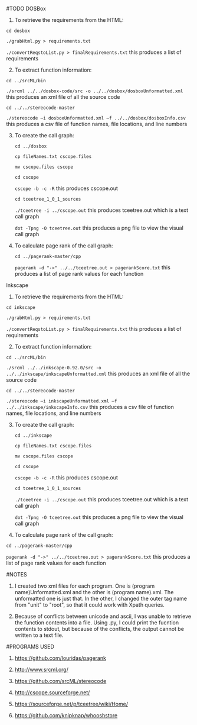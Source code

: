#TODO
DOSBox


1.	To retrieve the requirements from the HTML:


  `cd dosbox`
  
  
  `./grabHtml.py > requirements.txt`
  
  
  `./convertReqstoList.py > finalRequirements.txt` this produces a list of requirements  


2.	To extract function information:


  `cd ../srcML/bin`
  
  
  `./srcml ../../dosbox-code/src -o ../../dosbox/dosboxUnformatted.xml` this produces an xml file of all the source code


  `cd ../../stereocode-master`
  
  
  `./stereocode –i dosboxUnformatted.xml –f ../../dosbox/dosboxInfo.csv` this produces a csv file of function names, file locations, and line numbers


3. To create the call graph:

   `cd ../dosbox`
   
   
   `cp fileNames.txt cscope.files`
   
   
   `mv cscope.files cscope`
   
   
   `cd cscope`
   
   
   `cscope -b -c -R` this produces cscope.out
   
   
   `cd tceetree_1_0_1_sources`
   
   
   `./tceetree -i ../cscope.out` this produces tceetree.out which is a text call graph
   
   
   `dot -Tpng -O tceetree.out` this produces a png file to view the visual call graph
   
   
4. To calculate page rank of the call graph:
   
   
   `cd ../pagerank-master/cpp`
   
 
   `pagerank -d "->" ../../tceetree.out > pagerankScore.txt` this produces a list of page rank values for each function 





Inkscape


1.	To retrieve the requirements from the HTML:


  `cd inkscape`
  
  
  `./grabHtml.py > requirements.txt`
  
  
  `./convertReqstoList.py > finalRequirements.txt` this produces a list of requirements


2.	To extract function information:

  `cd ../srcML/bin`
  
  
  `./srcml ../../inkscape-0.92.0/src -o ../../inkscape/inkscapeUnformatted.xml` this produces an xml file of all the source code


  `cd ../../stereocode-master`
  
  
  `./stereocode –i inkscapeUnformatted.xml –f ../../inkscape/inkscapeInfo.csv` this produces a csv file of function names, file locations, and line numbers


3. To create the call graph:

   `cd ../inkscape`
   
   
   `cp fileNames.txt cscope.files`
   
   
   `mv cscope.files cscope`
   
   
   `cd cscope`
   
   
   `cscope -b -c -R` this produces cscope.out
   
   
   `cd tceetree_1_0_1_sources`
   
   
   `./tceetree -i ../cscope.out` this produces tceetree.out which is a text call graph
   
   
   `dot -Tpng -O tceetree.out` this produces a png file to view the visual call graph
   
   
4. To calculate page rank of the call graph: 
 
 
 `cd ../pagerank-master/cpp`
   
   
 `pagerank -d "->" ../../tceetree.out > pagerankScore.txt` this produces a list of page rank values for each function 
 
 
#NOTES
 
 
1. I created two xml files for each program. One is (program name)Unformatted.xml and the other is (program name).xml. The unformatted one is just that. In the other, I changed the outer tag name from "unit" to "root", so that it could work with Xpath queries.


2. Because of conflicts between unicode and ascii, I was unable to retrieve the function contents into a file. Using .py, I could print the fucntion contents to stdout, but because of the conflicts, the output cannot be written to a text file. 
 
#PROGRAMS USED

  1. https://github.com/louridas/pagerank
  
  
  2. http://www.srcml.org/
  
  
  3. https://github.com/srcML/stereocode
  
  
  4. http://cscope.sourceforge.net/
  
  
  5. https://sourceforge.net/p/tceetree/wiki/Home/
  
  
  6. https://github.com/knipknap/whooshstore
